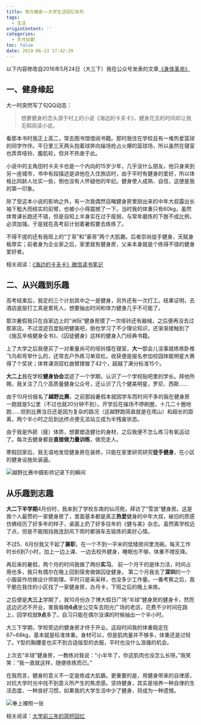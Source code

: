 ```yaml
---
title: 我与健身——大学生活回忆系列
tags:
  - 生活
originContent: ''
categories:
  - 岁月如歌
toc: false
date: 2019-06-23 17:42:29
---
```


以下内容修改自2016年5月24日（大三下）我在公众号发表的文章[《身体革命》](https://mp.weixin.qq.com/s?__biz=MzI1MzEyODQyMA==&mid=2708132747&idx=1&sn=ef64c6fa6ce2dd81ee3494f1a2ac88ef&mpshare=1&scene=23&srcid=#rd)

<!--more-->

## 一、健身缘起

大一时突然写了句QQ动态：
> 想要健身的念头源于村上的小说《海边的卡夫卡》，健身花去的时间却让我无暇阅读小说。

看那本书时我正上高二，常去图书馆借阅书籍。那时我住在学校且有一堆热爱篮球的同学作伴。平日里三天两头抱着球奔向操场抢占火爆的篮球场，所以虽然在寝室也弄弄哑铃、腹肌轮，但并不热衷于此。

小说中的主角田村卡夫卡也是一个内向的15岁少年，几乎没什么朋友。他只身来到另一座城市，书中有段描述是讲他在入住旅店时，由于平时有健身的爱好，所以体格比同龄人壮实一些，倒也没有人怀疑他的年纪。健身使人成熟、自信，这便是我的第一印象。

除了受这本小说的影响之外，有一次我偶然目睹健身房里刚出来的中年大叔露出长袖下粗大而结实的前臂，也被小小得震撼了一下。当时我的体重只有60kg，虽然体育课长跑还不错，但是自知上半身实在过于瘦弱，与常年磨炼的下肢不成比例，必须加强。于是就在高考前计划着暑假要去练练了。

不得不提的还有我班上的“丁哥”和“豪哥”两个大肌霸。后者崇尚徒手健身，天赋身板厚实；前者身为企业家之后，家里就有健身房，父亲本身就是个练得不错的健身爱好者。

相关阅读：[《海边的卡夫卡》微信读书笔记](https://wushuangabao.github.io/2019/06/20/%E3%80%8A%E6%B5%B7%E8%BE%B9%E7%9A%84%E5%8D%A1%E5%A4%AB%E5%8D%A1%E3%80%8B%E5%BE%AE%E4%BF%A1%E8%AF%BB%E4%B9%A6%E7%AC%94%E8%AE%B0/)

## 二、从兴趣到乐趣

高考结束后，我定的三个计划其中之一是健身，另外还有一次打工。结果证明，去酒店底层打工真是累死人，想要抽出时间和体力健身几乎不可能了。

那次暑假我只在自家边上的“洲际”健身房摸了一次哑铃还有器械，之后便再没去过那家店。不过混迹百度贴吧健美吧，倒也学习了不少理论知识，还渐渐接触到了《施瓦辛格健身全书》、《囚徒健身》这样的健身入门经典书籍。

上了大学之后我便买了一对重量尚可的哑铃摆在寝室，**大一**那会儿没事就练练卧推飞鸟和弯举什么的，还常去户外练习单双杠。收获便是报名参加校园体能明星大赛得了个奖状；体育课测双杠曲臂撑做了42个，超越了满分标准15个。

**大二上**我在学校**健身协会**混迹了一个学期，认识了一个学校贴吧里的学长。拜他所赐，我关注了几个高质量健身公众号，还认识了几个健美明星，罗尼、西斯……

由于10月份报名了**越野比赛**，之前那段暑假本就因学车而时间不多的我在健身房一跑就是5公里（不过也就20分钟不到）。开学后在操场不停刷圈，十几二十圈地跑……但到比赛当日还是因为复杂的路况（这越野跑简直就是在爬山）和超长的距离，两个半小时之后到达终点便无法站立成为半残废状态。

由于我是外胚（瘦）体质，想要塑造健壮的身材，之后我便不怎么练习有氧运动了。每次去健身都是**直接做力量训练**，做完走人。

寒假回家后，我无语地发现健身房在装修，只能在家里研究研究**徒手健身**，在小区的健身设施处装逼。

![越野比赛中摄影师记录下的瞬间](http://b385.photo.store.qq.com/psb?/V11Tp57c45Whqc/QeXzpsFKDQJjgnCLM4gvLu7KbimtMltTz0785TcVPXw!/b/dPHCieV2IQAA&bo=xwGoAscBqAIFCSo!&rf=viewer_4)

## 从乐趣到志趣

**大二下半学期**4月份时，我来到了学校东南的仙河苑，拜访了“雪浪”健身房。这是我个人最赞的一家健身房了，里面基本都是真正**热爱**健身的中年大叔，破旧的质感仿佛经历了好多年的样子，桌面上扔了好多往年的《健与美》杂志。虽然离学校远了点，但是不能阻挡我连刮风下雨时都骑车去锻炼的美好心情。

不过5、6月份我又干起了**兼职**，在一个不到一平米的低矮房间里洗碗。每天工作时长6到7小时，加上一边上课、一边去校外健身，睡眠也不够，体重不增反降。

再后来的暑假，两个月的时间我做了两份**实习**。
前一个月干的是体力活，时间占用也多，我只有偶尔在晚上回到宿舍做做囚徒健身。
第二个月我去了**深圳**的一个小服装作坊做设计师助理，平时只是采采样，也没多少工作量。一番考察之后，我干脆在我住的小区找了一家健身房，办月卡，下班之后的晚上来练。

之后便是**大三上**学期了，我10月份办了博大假日广场“半球”健身房的健身卡，然而这边迟迟不开业，害我每晚**6点**坐公交车去阳光广场的老店，花费不少时间在路上，回学校就**9点**多了。自习只能在偶尔没课的时候抽出一个半小时。

大三下学期，学校旁边的健身房才终于开业。这段时间我的体重稳定在67~68kg，基本就是标准体重。身材可以，但是肌肉量并不够多，体重还是过轻了。Y型的胸腰差也买不到合适版型的衣服，平时也没什么浪骚的机会。

上次去“半球”健身房，一教练对我说：“小半年了，你这肌肉也没怎么长呀。”我笑笑：“我一直就这样，随便练练而已。”

在我而言，健身的意义不一定是练成大肌霸。更重要的是，用健身带来的自律感，对抗大学时光中找不到意义所产生的焦虑感。坚持健身，其实是培养一种自律的生活态度、一种良好习惯。如果我的大学生活中少了健身，将成为一种遗憾。

![奉上裸照一张](https://imgsa.baidu.com/forum/w%3D580/sign=8f600d278b1001e94e3c1407880c7b06/67ac0afb828ba61e847f8ce14734970a324e5981.jpg?v=tbs)

相关阅读：[大学前三年的简短回忆](https://wushuangabao.github.io/2019/05/22/%E5%A4%A7%E5%AD%A6%E5%89%8D%E4%B8%89%E5%B9%B4%E7%9A%84%E7%AE%80%E7%9F%AD%E5%9B%9E%E5%BF%86/)